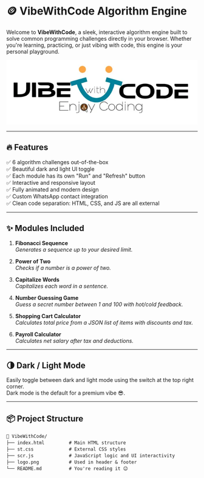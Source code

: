 # 🪙 VibeWithCode Algorithm Engine

Welcome to **VibeWithCode**, a sleek, interactive algorithm engine built to solve common programming challenges directly in your browser. Whether you're learning, practicing, or just vibing with code, this engine is your personal playground.

![VibeWithCode](logo.png)

---

## 🔥 Features

✅ 6 algorithm challenges out-of-the-box  
✅ Beautiful dark and light UI toggle  
✅ Each module has its own "Run" and "Refresh" button  
✅ Interactive and responsive layout  
✅ Fully animated and modern design  
✅ Custom WhatsApp contact integration  
✅ Clean code separation: HTML, CSS, and JS are all external

---

## ✨ Modules Included

1. **Fibonacci Sequence**  
   _Generates a sequence up to your desired limit._

2. **Power of Two**  
   _Checks if a number is a power of two._

3. **Capitalize Words**  
   _Capitalizes each word in a sentence._

4. **Number Guessing Game**  
   _Guess a secret number between 1 and 100 with hot/cold feedback._

5. **Shopping Cart Calculator**  
   _Calculates total price from a JSON list of items with discounts and tax._

6. **Payroll Calculator**  
   _Calculates net salary after tax and deductions._

---

## 🌗 Dark / Light Mode

Easily toggle between dark and light mode using the switch at the top right corner.  
Dark mode is the default for a premium vibe 😎.

---

## 📦 Project Structure

```txt
📁 VibeWithCode/
├── index.html         # Main HTML structure
├── st.css             # External CSS styles
├── scr.js             # JavaScript logic and UI interactivity
├── logo.png           # Used in header & footer
└── README.md          # You're reading it 😉
